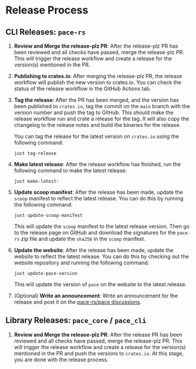 # Release Process

## CLI Releases: `pace-rs`

1. **Review and Merge the release-plz PR**: After the release-plz PR has been
   reviewed and all checks have passed, merge the release-plz PR. This will
   trigger the release workflow and create a release for the version(s)
   mentioned in the PR.

1. **Publishing to crates.io**: After merging the release-plz PR, the release
   workflow will publish the new version to crates.io. You can check the status
   of the release workflow in the GitHub Actions tab.

1. **Tag the release**: After the PR has been merged, and the version has been
   published to `crates.io`, tag the commit on the `main` branch with the
   version number and push the tag to GitHub. This should make the release
   workflow run and crate a release for the tag. It will also copy the changelog
   to the release notes and build the binaries for the release.

   You can tag the release for the latest version on `crates.io` using the
   following command:

   ```console
   just tag-release
   ```

1. **Make latest release**: After the release workflow has finished, run the
   following command to make the latest release:

   ```console
   just make-latest:
   ```

1. **Update scoop manifest**: After the release has been made, update the
   `scoop` manifest to reflect the latest release. You can do this by running
   the following command:

   ```console
   just update-scoop-manifest
   ```

   This will update the `scoop` manifest to the latest release version. Then go
   to the release page on GitHub and download the signatures for the `pace-rs`
   zip file and update the `sha256` in the `scoop` manifest.

1. **Update the website**: After the release has been made, update the website
   to reflect the latest release. You can do this by checking out the website
   repository and running the following command:

   ```console
   just update-pace-version
   ```

   This will update the version of `pace` on the website to the latest release.

1. (Optional) **Write an announcement**: Write an announcement for the release
   and post it on the
   [pace-rs/pace discussions](https://github.com/orgs/pace-rs/discussions/categories/announcements).

## Library Releases: `pace_core` / `pace_cli`

1. **Review and Merge the release-plz PR**: After the release PR has been
   reviewed and all checks have passed, merge the release-plz PR. This will
   trigger the release workflow and create a release for the version(s)
   mentioned in the PR and push the versions to `crates.io`. At this stage, you
   are done with the release process.
